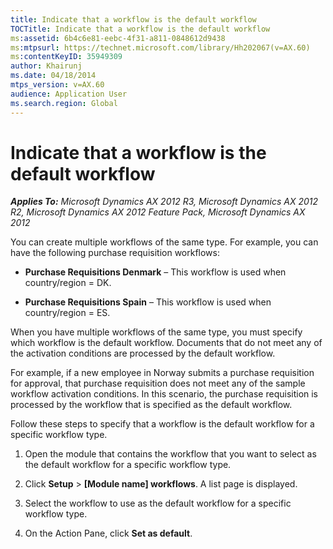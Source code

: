 ```yaml
---
title: Indicate that a workflow is the default workflow
TOCTitle: Indicate that a workflow is the default workflow
ms:assetid: 6b4c6e81-eebc-4f31-a811-0848612d9438
ms:mtpsurl: https://technet.microsoft.com/library/Hh202067(v=AX.60)
ms:contentKeyID: 35949309
author: Khairunj
ms.date: 04/18/2014
mtps_version: v=AX.60
audience: Application User
ms.search.region: Global
---
```


# Indicate that a workflow is the default workflow 


_**Applies To:** Microsoft Dynamics AX 2012 R3, Microsoft Dynamics AX 2012 R2, Microsoft Dynamics AX 2012 Feature Pack, Microsoft Dynamics AX 2012_

You can create multiple workflows of the same type. For example, you can have the following purchase requisition workflows:

  - **Purchase Requisitions Denmark** – This workflow is used when country/region = DK.

  - **Purchase Requisitions Spain** – This workflow is used when country/region = ES.

When you have multiple workflows of the same type, you must specify which workflow is the default workflow. Documents that do not meet any of the activation conditions are processed by the default workflow.

For example, if a new employee in Norway submits a purchase requisition for approval, that purchase requisition does not meet any of the sample workflow activation conditions. In this scenario, the purchase requisition is processed by the workflow that is specified as the default workflow.

Follow these steps to specify that a workflow is the default workflow for a specific workflow type.

1.  Open the module that contains the workflow that you want to select as the default workflow for a specific workflow type.

2.  Click **Setup** \> **\[Module name\] workflows**. A list page is displayed.

3.  Select the workflow to use as the default workflow for a specific workflow type.

4.  On the Action Pane, click **Set as default**.

  


